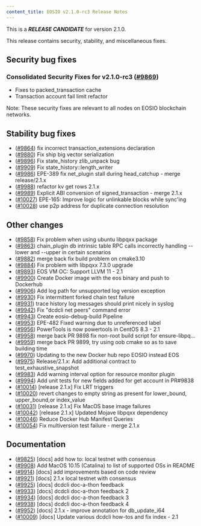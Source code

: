 ```yaml
---
content_title: EOSIO v2.1.0-rc3 Release Notes
---
```


This is a ***RELEASE CANDIDATE*** for version 2.1.0.

This release contains security, stability, and miscellaneous fixes.

## Security bug fixes

### Consolidated Security Fixes for v2.1.0-rc3 ([#9869](https://github.com/EOSIO/eos/pull/9869))
- Fixes to packed_transaction cache
- Transaction account fail limit refactor

Note: These security fixes are relevant to all nodes on EOSIO blockchain networks.

## Stability bug fixes
- ([#9864](https://github.com/EOSIO/eos/pull/9864)) fix incorrect transaction_extensions declaration
- ([#9880](https://github.com/EOSIO/eos/pull/9880)) Fix ship big vector serialization
- ([#9896](https://github.com/EOSIO/eos/pull/9896)) Fix state_history zlib_unpack bug
- ([#9909](https://github.com/EOSIO/eos/pull/9909)) Fix state_history::length_writer
- ([#9986](https://github.com/EOSIO/eos/pull/9986)) EPE-389 fix net_plugin stall during head_catchup - merge release/2.1.x
- ([#9988](https://github.com/EOSIO/eos/pull/9988)) refactor kv get rows 2.1.x
- ([#9989](https://github.com/EOSIO/eos/pull/9989)) Explicit ABI conversion of signed_transaction - merge 2.1.x
- ([#10027](https://github.com/EOSIO/eos/pull/10027)) EPE-165: Improve logic for unlinkable blocks while sync'ing
- ([#10028](https://github.com/EOSIO/eos/pull/10028)) use p2p address for duplicate connection resolution

## Other changes
- ([#9858](https://github.com/EOSIO/eos/pull/9858)) Fix problem when using ubuntu libpqxx package
- ([#9863](https://github.com/EOSIO/eos/pull/9863)) chain_plugin db intrinsic table RPC calls incorrectly handling --lower and --upper in certain scenarios
- ([#9882](https://github.com/EOSIO/eos/pull/9882)) merge back fix build problem on cmake3.10
- ([#9884](https://github.com/EOSIO/eos/pull/9884)) Fix problem with libpqxx 7.3.0 upgrade
- ([#9893](https://github.com/EOSIO/eos/pull/9893)) EOS VM OC: Support LLVM 11 - 2.1
- ([#9900](https://github.com/EOSIO/eos/pull/9900)) Create Docker image with the eos binary and push to Dockerhub
- ([#9906](https://github.com/EOSIO/eos/pull/9906)) Add log path for unsupported log version exception
- ([#9930](https://github.com/EOSIO/eos/pull/9930)) Fix intermittent forked chain test failure
- ([#9931](https://github.com/EOSIO/eos/pull/9931)) trace history log messages should print nicely in syslog
- ([#9942](https://github.com/EOSIO/eos/pull/9942)) Fix "dcdcli net peers" command error
- ([#9943](https://github.com/EOSIO/eos/pull/9943)) Create eosio-debug-build Pipeline
- ([#9953](https://github.com/EOSIO/eos/pull/9953)) EPE-482 Fixed warning due to unreferenced label
- ([#9956](https://github.com/EOSIO/eos/pull/9956)) PowerTools is now powertools in CentOS 8.3 - 2.1
- ([#9958](https://github.com/EOSIO/eos/pull/9958)) merge back PR 9898 fix non-root build script for ensure-libpq...
- ([#9959](https://github.com/EOSIO/eos/pull/9959)) merge back PR 9899, try using oob cmake so as to save building time
- ([#9970](https://github.com/EOSIO/eos/pull/9970)) Updating to the new Docker hub repo EOSIO instead EOS
- ([#9975](https://github.com/EOSIO/eos/pull/9975)) Release/2.1.x: Add additional contract to test_exhaustive_snapshot
- ([#9983](https://github.com/EOSIO/eos/pull/9983)) Add warning interval option for resource monitor plugin
- ([#9994](https://github.com/EOSIO/eos/pull/9994)) Add unit tests for new fields added for get account in PR#9838
- ([#10014](https://github.com/EOSIO/eos/pull/10014)) [release 2.1.x] Fix LRT triggers
- ([#10020](https://github.com/EOSIO/eos/pull/10020)) revert changes to empty string as present for lower_bound, upper_bound,or index_value
- ([#10031](https://github.com/EOSIO/eos/pull/10031)) [release 2.1.x] Fix MacOS base image failures
- ([#10042](https://github.com/EOSIO/eos/pull/10042)) [release 2.1.x] Updated Mojave libpqxx dependency
- ([#10046](https://github.com/EOSIO/eos/pull/10046)) Reduce Docker Hub Manifest Queries
- ([#10054](https://github.com/EOSIO/eos/pull/10054)) Fix multiversion test failure - merge 2.1.x

## Documentation
- ([#9825](https://github.com/EOSIO/eos/pull/9825)) [docs] add how to: local testnet with consensus
- ([#9908](https://github.com/EOSIO/eos/pull/9908)) Add MacOS 10.15 (Catalina) to list of supported OSs in README
- ([#9914](https://github.com/EOSIO/eos/pull/9914)) [docs] add improvements based on code review 
- ([#9921](https://github.com/EOSIO/eos/pull/9921)) [docs] 2.1.x local testnet with consensus
- ([#9925](https://github.com/EOSIO/eos/pull/9925)) [docs] dcdcli doc-a-thon feedback
- ([#9933](https://github.com/EOSIO/eos/pull/9933)) [docs] dcdcli doc-a-thon feedback 2
- ([#9934](https://github.com/EOSIO/eos/pull/9934)) [docs] dcdcli doc-a-thon feedback 3
- ([#9938](https://github.com/EOSIO/eos/pull/9938)) [docs] dcdcli doc-a-thon feedback 4
- ([#9952](https://github.com/EOSIO/eos/pull/9952)) [docs] 2.1.x - improve annotation for db_update_i64
- ([#10009](https://github.com/EOSIO/eos/pull/10009)) [docs] Update various dcdcli how-tos and fix index - 2.1
